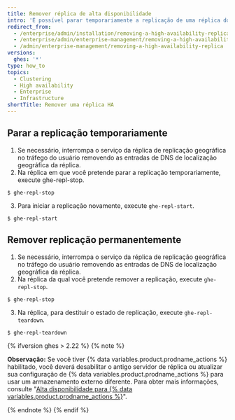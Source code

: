 ```yaml
---
title: Remover réplica de alta disponibilidade
intro: 'É possível parar temporariamente a replicação de uma réplica do {% data variables.product.prodname_ghe_server %} ou remover a replicação permanentemente.'
redirect_from:
  - /enterprise/admin/installation/removing-a-high-availability-replica
  - /enterprise/admin/enterprise-management/removing-a-high-availability-replica
  - /admin/enterprise-management/removing-a-high-availability-replica
versions:
  ghes: '*'
type: how_to
topics:
  - Clustering
  - High availability
  - Enterprise
  - Infrastructure
shortTitle: Remover uma réplica HA
---
```


## Parar a replicação temporariamente

1. Se necessário, interrompa o serviço da réplica de replicação geográfica no tráfego do usuário removendo as entradas de DNS de localização geográfica da réplica.
2. Na réplica em que você pretende parar a replicação temporariamente, execute ghe-repl-stop.
  ```shell
  $ ghe-repl-stop
  ```
3. Para iniciar a replicação novamente, execute `ghe-repl-start`.
  ```shell
  $ ghe-repl-start
  ```

## Remover replicação permanentemente

1. Se necessário, interrompa o serviço da réplica de replicação geográfica no tráfego do usuário removendo as entradas de DNS de localização geográfica da réplica.
2. Na réplica da qual você pretende remover a replicação, execute `ghe-repl-stop`.
  ```shell
  $ ghe-repl-stop
  ```
3. Na réplica, para destituir o estado de replicação, execute `ghe-repl-teardown`.
  ```shell
  $ ghe-repl-teardown
  ```

  {% ifversion ghes > 2.22 %}
  {% note %}

  **Observação:** Se você tiver {% data variables.product.prodname_actions %} habilitado, você deverá desabilitar o antigo servidor de réplica ou atualizar sua configuração de {% data variables.product.prodname_actions %} para usar um armazenamento externo diferente. Para obter mais informações, consulte "[Alta disponibilidade para {% data variables.product.prodname_actions %}](/admin/github-actions/high-availability-for-github-actions#high-availability-replicas)".

  {% endnote %}
  {% endif %}
